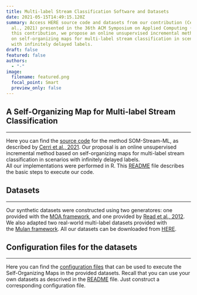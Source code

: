 ```yaml
---
title: Multi-label Stream Classification Software and Datasets
date: 2021-05-15T14:49:15.120Z
summary: Access HERE source code and datasets from our contribution (Cerri et
  al., 2021) presented in the 36th ACM Symposium on Applied Computing (2021). In
  this contribution, we propose an online unsupervised incremental method based
  on self-organizing maps for multi-label stream classification in scenarios
  with infinitely delayed labels.
draft: false
featured: false
authors:
  - "-"
image:
  filename: featured.png
  focal_point: Smart
  preview_only: false
---
```

## A Self-Organizing Map for Multi-label Stream Classification

- - -

Here you can find the [source code](http://www.biomal.ufscar.br/resources/somML/Codes.zip) for the method SOM-Stream-ML, as described by [Cerri et al., 2021](https://doi.org/10.1145/3412841.3441922). Our proposal is an online unsupervised incremental method based on self-organizing maps for multi-label stream classification in scenarios with infinitely delayed labels.\
All our implementations were performed in R. This [README](http://www.biomal.ufscar.br/resources/somML/README.txt) file describes the basic steps to execute our code.

## Datasets

- - -

Our synthetic datasets were constructed using two generatores: one provided with the [MOA framework](https://moa.cms.waikato.ac.nz/), and one provided by [Read et al., 2012](https://link.springer.com/article/10.1007/s10994-012-5279-6). We also adapted two real-world multi-label datasets provided with the [Mulan framework](http://mulan.sourceforge.net/index.html). All our datasets can be downloaded from [HERE](http://www.biomal.ufscar.br/resources/somML/Datasets.zip).

## Configuration files for the datasets

- - -

Here you can find the [configuration files](http://www.biomal.ufscar.br/resources/somML/Config.zip) that can be used to execute the Self-Organizing Maps in the provided datasets. Recall that you can use your own datasets as descrived in the [README](http://www.biomal.ufscar.br/resources/somML/README.txt) file. Just construct a corresponding configuration file.